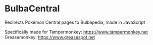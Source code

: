 # BulbaCentral
Redirects Pokémon Central pages to Bulbapedia, made in JavaScript

Specifically made for
Tampermonkey: https://www.tampermonkey.net
Greasemonkey: https://www.greasespot.net
